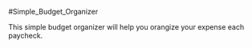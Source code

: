 #Simple_Budget_Organizer

This simple budget organizer will help you orangize your expense each paycheck. 

